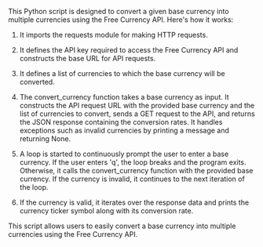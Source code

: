 This Python script is designed to convert a given base currency into multiple currencies using the Free Currency API. Here's how it works:

1. It imports the requests module for making HTTP requests.

2. It defines the API key required to access the Free Currency API and constructs the base URL for API requests.

3. It defines a list of currencies to which the base currency will be converted.

4. The convert_currency function takes a base currency as input. It constructs the API request URL with the provided base currency and the list of currencies to convert, sends a GET request to the API, and returns the JSON response containing the conversion rates. It handles exceptions such as invalid currencies by printing a message and returning None.

5. A loop is started to continuously prompt the user to enter a base currency. If the user enters 'q', the loop breaks and the program exits. Otherwise, it calls the convert_currency function with the provided base currency. If the currency is invalid, it continues to the next iteration of the loop.

6. If the currency is valid, it iterates over the response data and prints the currency ticker symbol along with its conversion rate.

This script allows users to easily convert a base currency into multiple currencies using the Free Currency API.
